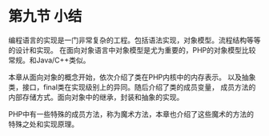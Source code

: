 # 第九节 小结

编程语言的实现是一门非常复杂的工程。包括语法实现，对象模型。流程结构等等的设计和实现。
在面向对象语言中对象模型是尤为重要的，PHP的对象模型比较常规。和Java/C++类似。

本章从面向对象的概念开始，依次介绍了类在PHP内核中的内存表示。
以及抽象类，接口，final类在实现级别上的异同。随后介绍了类的成员变量，
成员方法的内部存储方式。面向对象中的继承，封装和抽象的实现。

PHP中有一些特殊的成员方法，称为魔术方法，本章也介绍了这些魔术的方法的特殊之处和实现原理。

